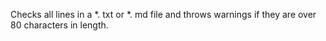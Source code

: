 Checks all lines in a *. txt or *. md file and throws warnings if they are over 80
characters in length.